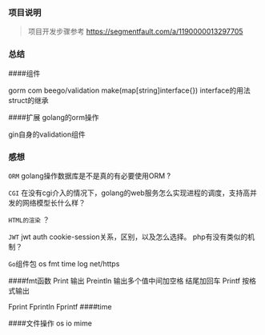### 项目说明
> 项目开发步骤参考
https://segmentfault.com/a/1190000013297705

### 总结
####组件

gorm
com
beego/validation
make(map[string]interface{}) interface的用法
struct的继承

####扩展
golang的orm操作

gin自身的validation组件



### 感想
`ORM`
golang操作数据库是不是真的有必要使用ORM ?

`CGI`
在没有cgi介入的情况下，golang的web服务怎么实现进程的调度，支持高并发的网络模型长什么样？

`HTML的渲染`
？


`JWT`
jwt auth cookie-session关系，区别，以及怎么选择。
php有没有类似的机制？


`Go`组件包
os
fmt
time
log
net/https


####fmt函数
Print 输出
Preintln 输出多个值中间加空格 结尾加回车
Printf 按格式输出

Fprint
Fprintln
Fprintf
####time

####文件操作
os
io
mime
